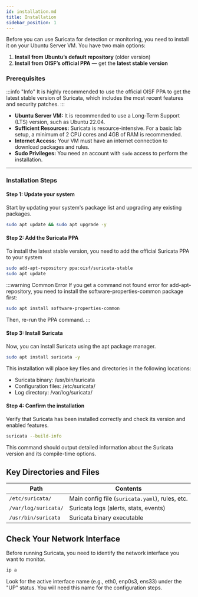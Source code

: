 ```yaml
---
id: installation.md
title: Installation
sidebar_position: 1
---
```


Before you can use Suricata for detection or monitoring, you need to install it on your Ubuntu Server VM. You have two main options:

1.  **Install from Ubuntu’s default repository** (older version)
2.  **Install from OISF’s official PPA** — get the **latest stable version**

### Prerequisites

:::info "Info"
It is highly recommended to use the official OISF PPA to get the latest stable version of Suricata, which includes the most recent features and security patches.
:::

-   **Ubuntu Server VM:** It is recommended to use a Long-Term Support (LTS) version, such as Ubuntu 22.04.
-   **Sufficient Resources:** Suricata is resource-intensive. For a basic lab setup, a minimum of 2 CPU cores and 4GB of RAM is recommended.
-   **Internet Access:** Your VM must have an internet connection to download packages and rules.
-   **Sudo Privileges:** You need an account with `sudo` access to perform the installation.

---

### Installation Steps

#### Step 1: Update your system

Start by updating your system's package list and upgrading any existing packages.

```bash
sudo apt update && sudo apt upgrade -y
```
#### Step 2: Add the Suricata PPA
To install the latest stable version, you need to add the official Suricata PPA to your system
```bash
sudo add-apt-repository ppa:oisf/suricata-stable
sudo apt update
```
:::warning Common Error
If you get a command not found error for add-apt-repository, you need to install the software-properties-common package first:
```bash
sudo apt install software-properties-common
```
Then, re-run the PPA command.
:::
#### Step 3: Install Suricata
Now, you can install Suricata using the apt package manager.
```Bash
sudo apt install suricata -y
```
This installation will place key files and directories in the following locations:
- Suricata binary: /usr/bin/suricata
- Configuration files: /etc/suricata/
- Log directory: /var/log/suricata/

#### Step 4: Confirm the installation
Verify that Suricata has been installed correctly and check its version and enabled features.

```bash
suricata --build-info
```

This command should output detailed information about the Suricata version and its compile-time options.
## Key Directories and Files
| **Path**             | **Contents**                                    |
| -------------------- | ----------------------------------------------- |
| `/etc/suricata/`     | Main config file (`suricata.yaml`), rules, etc. |
| `/var/log/suricata/` | Suricata logs (alerts, stats, events)           |
| `/usr/bin/suricata`  | Suricata binary executable                      |

## Check Your Network Interface
Before running Suricata, you need to identify the network interface you want to monitor.
```bash
ip a
```
Look for the active interface name (e.g., eth0, enp0s3, ens33) under the "UP" status. You will need this name for the configuration steps.

